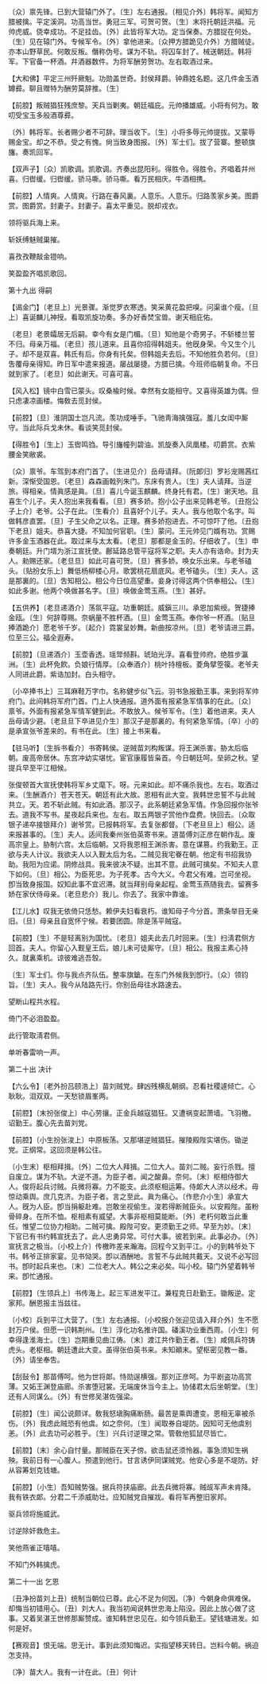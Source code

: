 <!-- { "loadSidebar": true } -->
〔众〕禀先锋。已到大营辕门外了。〔生〕左右通报。〔相见介外〕韩将军。闻知方腊被擒。平定溪洞。功高当世。勇冠三军。可贺可贺。〔生〕末将托朝廷洪福。元帅虎威。侥幸成功。不足挂齿。〔外〕此皆将军大功。定当保奏。方腊捉在何处。〔生〕见在辕门外。专候军令。〔外〕拿他进来。〔众押方腊跪见介外〕方腊贼徒。亦本山野草民。何敢反叛。僭称伪号。谋为不轨。将囚车封了。械送朝廷。韩将军。下官备一杯酒。幷酒器数件。为将军酬劳贺功。左右取酒过来。 

【大和佛】平定三州歼厥魁。功勋盖世奇。封侯拜爵。钟鼎姓名题。这几件金玉酒罇彛。聊且赠特为酬劳莫辞推。〔生〕 

【前腔】叛贼猖狂残庶黎。天兵当剿夷。朝廷福庇。元帅播雄威。小将有何为。敢叨受宝玉多般酒尊彛。

〔外〕韩将军。长者赐少者不可辞。理当收下。〔生〕小将多辱元帅提拔。又蒙辱赐金宝。却之不恭。受之有愧。尙当致身图报。〔外〕军士们。拔了营寨。整顿旗旛。奏凯回军。 

【双声子】〔众〕凯歌调。凯歌调。齐奏出昆阳利。得胜令。得胜令。齐唱着幷州喜。归辔缓。归辔缓。骄马嘶。骄马嘶。看万民相庆。牛酒相携。

【前腔】人情爽。人情爽。行路在春风裏。人意乐。人意乐。归路羡家乡美。图爵赏。图爵赏。封妻子。封妻子。喜太平重见。脱却戎衣。

领将驱兵海上来。

斩妖缚魅贼巢摧。

喜孜孜鞭敲金镫响。

笑盈盈齐唱凯歌回。 

第十九出
得嗣

【谒金门】〔老旦上〕光景骤。渐觉罗衣寒透。笑采黄花盈把嗅。问渠谁个瘦。〔旦上〕喜诞麟儿神授。看取凯旋功奏。多办好香焚宝兽。谢天相庇佑。

〔老旦〕老景孀居无后嗣。幸今有女是门楣。〔旦〕知他是个奇男子。不斩楼兰誓不归。母亲万福。〔老旦〕孩儿道来。且喜你招得韩姐夫。他旣身荣。今又生个儿子。却不是双喜。韩氏有后。你身有托矣。但韩姐夫去后。不知他胜负若何。〔旦〕吿覆母亲得知。昨日军中遣来报道。屡战屡捷。方腊已擒。今班师临朝复命。不日就到家了。〔老旦〕如此谢天。可喜可喜。 

【风入松】镜中白雪已蒙头。叹桑楡时候。幸然有女能相守。又喜得英雄为偶。但只虑凄凉画楼。悔敎去觅封侯。

【前腔】〔旦〕淮阴国士岂凡流。羡功成唾手。飞驰靑海擒强寇。羞儿女闺中厮守。当此际兵戈未休。看谈笑觅封侯。

【得胜令】〔生上〕玉辔鸣驺。导引旛幢列碧油。凯旋奏入凤凰楼。叨爵赏。衣紫腰金笑敝裘。

〔众〕禀爷。车驾到本府门首了。〔生进见介〕岳母请拜。〔阮郞归〕罗衫宠赐茜红新。深惭受国恩。〔老旦〕森森画戟列朱门。东床有贵人。〔生〕夫人请拜。当逆旅。得相亲。情眞感是眞。〔旦〕喜儿今诞玉麒麟。终身托有君。〔生〕谢天地。且喜生个儿子。夫人抱出来我看看。〔旦〕赛多娇。抱小公子出来见韩老爷。〔丑抱公子上介〕老爷。公子在此。〔生看介〕且喜好个儿子。夫人。我与他取个名字。叫做韩彦直罢。〔旦〕子生父命之以名。正理。赛多娇抱进去。不可惊吓了他。〔丑抱下老旦〕姐夫。恭喜大捷。不知加何官职。〔生〕蒙问。王元帅见门婿有功。赏赐许多金玉酒器在此。取过来与太太看。〔老旦〕那都是金玉的。仔细收了。〔生〕申奏朝廷。升门壻为浙江宣抚使。鄜延路总管平寇将军之职。夫人亦有诰命。封为夫人。勑赐还家。〔老旦旦〕如此可喜可贺。〔旦〕赛多娇。唤女乐出来。与老爷磕头。〔贴扮女乐上〕舞低杨柳楼心月。歌罢桃花扇底风。老爷磕头。〔生〕夫人。这是那裏的。〔旦〕吿知相公。相公今日位高望重。妾身讨得这两个供奉相公。〔生〕如此多谢。他两个唤做甚名字。〔旦〕唤做金莺玉燕。〔生〕甚好。 

【五供养】〔老旦递酒介〕荡氛平寇。功重朝廷。威鎭三川。承恩加紫绶。贺捷捧金瓯。〔生〕何辞尊赐。奈蜗量不胜杯酒。〔旦〕金莺玉燕。奉你爷一杯酒。〔贴旦捧酒跪介〕愿老爷千岁。〔起介〕霓裳呈妙舞。新曲按凉州。〔旦〕老爷请进三爵。位至三公。福全遐寿。

【前腔】〔旦递酒介〕玉壶香透。瑶斝频斟。琥珀光浮。喜看登帅府。绝胜步瀛洲。〔生〕此杯免飮。负娘行情厚。〔众奉酒介〕桃叶持檀板。菱角擘箜篌。老爷夫人同进此爵。紫诰加封。白头相守。

〔小卒捧书上〕三耳麻鞋万字巾。名称健步似飞云。羽书急报勤王事。来到将军帅府门。此间韩将军府门首。门上人快通报。道外面有报紧急军情事的在此。〔众〕禀爷。外面有报紧急军情军健到此。不敢放入。候爷军令。〔生〕着他进来。夫人岳母请少避。〔老旦旦下卒进见介生〕那汉子是那裏的。有何紧急军情。〔卒〕小的是承宣张爷差来的。有书在此。〔生〕接上书来看。 

【驻马听】〔生拆书看介〕书寄韩侯。逆贼苗刘构叛谋。将王渊杀害。胁太后临朝。废高帝居休。东宫冲幼实堪忧。宦官康履皆枭首。今日朝廷呵。垒卵之秋。望提兵早至平江相候。

张俊顿首大宣抚使韩将军乡丈麾下。呀。元来如此。却不痛杀我也。左右。取酒过来。〔生酬酒介〕苍天苍天。朝廷有此大故。恩相有此大变。我韩世忠誓不与此贼共立。天。若不斩此贼。有如此酒。那汉子。此系朝廷紧急军情。作急回报你张爷去。道我不写书。星夜起兵来也。左右。取五两银子赏他作盘费。快回去。〔众取银子递卒接银拜介〕谢爷赏。已报韩将军。去复张都督。〔下老旦旦上〕相公。适来报甚事的。〔生〕夫人。适间我秦州张伯英寄书来。道苗傅刘正彦在朝作乱。废高宗皇上。胁制六宫。太后临朝。又将我恩相王渊杀害。意在谋篡。约我勤王。正欲与夫人计议。我欲夫人以入觐太后为名。二贼见我宅眷在朝。他定有书招我协助。我阳为应诺。阴修战具。我来彼决不疑。出其不意。此贼可擒矣。不知夫人意下如何。〔旦〕相公。为臣死忠。为子死孝。古今大义。今君父有难。岂可坐视。卽当致身报国。奴知此事不宜迟滞。就当拜别母亲起程。金莺玉燕随我去。留赛多娇在家伏侍母亲。〔老旦悲介〕我儿。你去了。我家中靠谁。 

【江儿水】叹我无依倚只恁愁。赖伊夫妇看衰朽。谁知母子今分首。萧条举目无亲旧。〔旦〕母亲且自宽怀宁候。若要团圆。除是荡平贼寇。

【前腔】〔生〕不是轻离别为国忧。〔老旦〕姐夫此去几时回来。〔生〕扫淸君侧方回首。夫人。你留心入觐皇王后。娘儿未可徒厮守。〔旦〕相公。我报主素心持久。就裏乘机。谅彼难逃吾彀。

〔生〕军士们。你与我点齐队伍。整率旗鎗。在东门外候我到卽行。〔众〕领钧旨。〔生〕夫人。我今从陆路先行。你别岳母往水路速去。 

望断山程共水程。

倚门不必泪盈盈。

此行管取淸君侧。

单听春雷响一声。 

第二十出
决计

【六么令】〔老外扮吕颐浩上〕苗刘贼党。肆凶残横乱朝纲。忍看社稷遽倾亡。心耿耿。泪双双。一天愁锁眉峯两。

【前腔】〔末扮张俊上〕中心劳攘。正金兵越寇猖狂。又遭祸变起萧墙。飞羽檄。诏勤王。腹心先去苗刘党。

【前腔】〔小生扮张浚上〕中原板荡。又那堪逆贼猖狂。摧陵殿陛实堪伤。锄逆党。正纲常。这回须是韩公往。

〔小生末〕枢相拜揖。〔外〕二位大人拜揖。二位大人。苗刘二贼。妄行杀戮。擅自废立。谋为不轨。大逆不道。为臣子者。闻之酸鼻。奈何。〔末〕枢相侍御大人。俊将起兵讨贼。兵微将寡。力不能支。此须枢相运筹。侍郞大人济以经术。毋惊动乘舆。庶几克济。为臣子者。言之至此。眞为痛心。〔作悲介小生〕承宣大人。旣为人臣。卽当捐躯赴难。岂敢坐视偷生。浚若得断贼臣头。以安殿陛。虽粉骨碎身。在所不恤。枢相素有威望。大事非枢相莫能断。〔外〕老朽何敢当此重任。惟望二位协力相助。二贼可擒。殿陛可安。更须勤王之师。早至为妙。〔末〕下官已有书约韩宣抚去了。此人忠勇异常。可付大事。彼若到来。此事必办。〔外〕宣抚言之极当。〔小校上介〕传檄昨差来瀚海。回程今又到平江。小的到韩爷处下书。韩爷正排家宴。见书恸哭。卽以酒酬地。言誓不与此贼共戴天。又说不必写回书。卽时起兵来也。〔末〕二位老大人。韩公之来必矣。叫小校。辕门外望着韩爷来。卽忙通报。 

【前腔】〔生领兵上〕书传海上。起三军进发平江。兼程克日赴勤王。锄叛逆。定家邦。酬恩报主当兹往。

〔小校〕兵到平江大营了。〔生〕左右通报。〔小校报介张迎见请入拜介外〕生不愿封万户侯。但愿一识韩荆州。〔生〕淳化功名推许国。磻溪功业重西周。〔小生〕何幸得逢淮海士。〔生〕岂期重见曲江俦。〔末〕渡江共作勤王者。〔生〕咸佩兵符铸虎头。老枢相。朝廷遭此大变。虽得张伯英书来。未知顚末。望枢密见教一番。〔外〕请坐奉吿。 

【刮鼔令】那苗傅呵。他为世将郞。恃勋逞横强。那刘正彦呵。为平剧盗功高赏薄。又妬王渊登庙廊。杀害堕冠裳。无端废休当今主上。协储君太后坐朝堂。〔生〕还有人同谋么。〔外〕有世修吴湛佐强梁。

【前腔】〔生〕闻公说颇详。敎我怒塡胸痛断肠。最苦是乘舆遭变。恩相无辜被杀伤。〔外〕我虑此贼恐有他虞。如之奈何。〔生〕闻取券自堤防。因知可无他虞别恙。〔外〕此去功可必胜乎。〔生〕兴兵讨逆理之常。管敎他狐鼠尽皆亡。

【前腔】〔末〕余心自忖量。那贼臣在天子傍。欲击鼠还须怜器。事急须知生祸殃。我前日有一心腹人。预遣到他行。甘言诱伊同谋贼党。他安心多是不堤防。好从容筹划克钱塘。

【前腔】〔小生〕吾知贼势强。据兵符挟庙廊。此去兵微将寡。贼觇军声未肯降。我有铁衣郞。分君二千添威助壮。应知贼党自摧戕。看将军再整旧家邦。

驱兵领将施威武。

讨逆除奸救危主。

笑他燕雀正嘻嘻。

不知门外韩擒虎。 

第二十一出
乞恩

〔丑净扮苗刘上丑〕统制当朝位已尊。此心不足为何因。〔净〕今朝身命俱难保。却悔当初错用心。〔丑〕刘大人。我当初闻说韩世忠海上陷没。因此上放心做了这事。又着吴湛王世修那厮赞成。谁知韩世忠见在。如今领兵勤王。望钱塘进发。如何是好。 

【赛观音】恨无端。思无计。事到此须知悔迟。实指望移天转日。岂料今朝。祸迫怎支持。

〔净〕苗大人。我有一计在此。〔丑〕何计 

